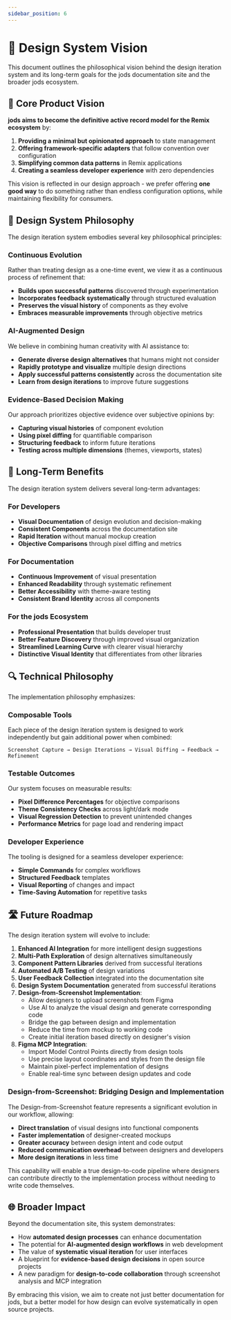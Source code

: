 ```yaml
---
sidebar_position: 6
---
```


# 🔮 Design System Vision

This document outlines the philosophical vision behind the design iteration system and its long-term goals for the jods documentation site and the broader jods ecosystem.

## 🌟 Core Product Vision

**jods aims to become the definitive active record model for the Remix ecosystem** by:

1. **Providing a minimal but opinionated approach** to state management
2. **Offering framework-specific adapters** that follow convention over configuration
3. **Simplifying common data patterns** in Remix applications
4. **Creating a seamless developer experience** with zero dependencies

This vision is reflected in our design approach - we prefer offering **one good way** to do something rather than endless configuration options, while maintaining flexibility for consumers.

## 🎯 Design System Philosophy

The design iteration system embodies several key philosophical principles:

### Continuous Evolution

Rather than treating design as a one-time event, we view it as a continuous process of refinement that:

- **Builds upon successful patterns** discovered through experimentation
- **Incorporates feedback systematically** through structured evaluation
- **Preserves the visual history** of components as they evolve
- **Embraces measurable improvements** through objective metrics

### AI-Augmented Design

We believe in combining human creativity with AI assistance to:

- **Generate diverse design alternatives** that humans might not consider
- **Rapidly prototype and visualize** multiple design directions
- **Apply successful patterns consistently** across the documentation site
- **Learn from design iterations** to improve future suggestions

### Evidence-Based Decision Making

Our approach prioritizes objective evidence over subjective opinions by:

- **Capturing visual histories** of component evolution
- **Using pixel diffing** for quantifiable comparison
- **Structuring feedback** to inform future iterations
- **Testing across multiple dimensions** (themes, viewports, states)

## 💫 Long-Term Benefits

The design iteration system delivers several long-term advantages:

### For Developers

- **Visual Documentation** of design evolution and decision-making
- **Consistent Components** across the documentation site
- **Rapid Iteration** without manual mockup creation
- **Objective Comparisons** through pixel diffing and metrics

### For Documentation

- **Continuous Improvement** of visual presentation
- **Enhanced Readability** through systematic refinement
- **Better Accessibility** with theme-aware testing
- **Consistent Brand Identity** across all components

### For the jods Ecosystem

- **Professional Presentation** that builds developer trust
- **Better Feature Discovery** through improved visual organization
- **Streamlined Learning Curve** with clearer visual hierarchy
- **Distinctive Visual Identity** that differentiates from other libraries

## 🔍 Technical Philosophy

The implementation philosophy emphasizes:

### Composable Tools

Each piece of the design iteration system is designed to work independently but gain additional power when combined:

```
Screenshot Capture → Design Iterations → Visual Diffing → Feedback → Refinement
```

### Testable Outcomes

Our system focuses on measurable results:

- **Pixel Difference Percentages** for objective comparisons
- **Theme Consistency Checks** across light/dark mode
- **Visual Regression Detection** to prevent unintended changes
- **Performance Metrics** for page load and rendering impact

### Developer Experience

The tooling is designed for a seamless developer experience:

- **Simple Commands** for complex workflows
- **Structured Feedback** templates
- **Visual Reporting** of changes and impact
- **Time-Saving Automation** for repetitive tasks

## 🛣️ Future Roadmap

The design iteration system will evolve to include:

1. **Enhanced AI Integration** for more intelligent design suggestions
2. **Multi-Path Exploration** of design alternatives simultaneously
3. **Component Pattern Libraries** derived from successful iterations
4. **Automated A/B Testing** of design variations
5. **User Feedback Collection** integrated into the documentation site
6. **Design System Documentation** generated from successful iterations
7. **Design-from-Screenshot Implementation**:
   - Allow designers to upload screenshots from Figma
   - Use AI to analyze the visual design and generate corresponding code
   - Bridge the gap between design and implementation
   - Reduce the time from mockup to working code
   - Create initial iteration based directly on designer's vision
8. **Figma MCP Integration**:
   - Import Model Control Points directly from design tools
   - Use precise layout coordinates and styles from the design file
   - Maintain pixel-perfect implementation of designs
   - Enable real-time sync between design updates and code

### Design-from-Screenshot: Bridging Design and Implementation

The Design-from-Screenshot feature represents a significant evolution in our workflow, allowing:

- **Direct translation** of visual designs into functional components
- **Faster implementation** of designer-created mockups
- **Greater accuracy** between design intent and code output
- **Reduced communication overhead** between designers and developers
- **More design iterations** in less time

This capability will enable a true design-to-code pipeline where designers can contribute directly to the implementation process without needing to write code themselves.

## 🌐 Broader Impact

Beyond the documentation site, this system demonstrates:

- How **automated design processes** can enhance documentation
- The potential for **AI-augmented design workflows** in web development
- The value of **systematic visual iteration** for user interfaces
- A blueprint for **evidence-based design decisions** in open source projects
- A new paradigm for **design-to-code collaboration** through screenshot analysis and MCP integration

By embracing this vision, we aim to create not just better documentation for jods, but a better model for how design can evolve systematically in open source projects.
